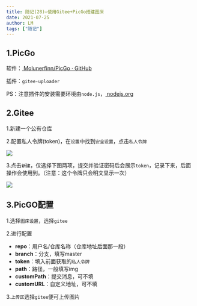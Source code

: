```yaml
---
title: 随记(28)—使用Gitee+PicGo搭建图床
date: 2021-07-25
author: LM
tags: ["随记"]
---
```


## 1.PicGo

软件：[ Molunerfinn/PicGo · GitHub ](https://github.com/Molunerfinn/PicGo/releases)

插件：`gitee-uploader`

PS：注意插件的安装需要环境由`node.js`，[ nodejs.org ](https://nodejs.org/zh-cn/)

## 2.Gitee

1.新建一个公有仓库

2.配置私人令牌(token)，在`设置`中找到`安全设置`，点击`私人令牌`

![](https://gitee.com/LM-J/drawingbed/raw/master/img/20210724115730.png)

3.点击`新建`，仅选择下图两项，提交并验证密码后会展示`token`，记录下来，后面操作会使用到。（注意：这个令牌只会明文显示一次）

![](https://gitee.com/LM-J/drawingbed/raw/master/img/20210724115851.png)

## 3.PicGO配置

1.选择`图床设置`，选择`gitee`

2.进行配置

- **repo**：用户名/仓库名称（仓库地址后面那一段）
- **branch**：分支，填写master
- **token**：填入前面获取的`私人令牌`
- **path**：路径，一般填写img
- **customPath**：提交消息，可不填
- **customURL**：自定义地址，可不填

3.`上传区`选择`gitee`便可上传图片